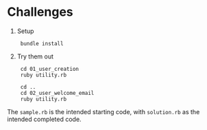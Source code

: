 # Challenges

1. Setup

        bundle install

2. Try them out

        cd 01_user_creation
        ruby utility.rb
    
        cd ..
        cd 02_user_welcome_email
        ruby utility.rb

The `sample.rb` is the intended starting code, with `solution.rb` as the intended completed code.
